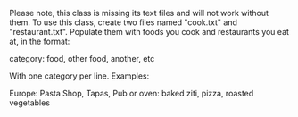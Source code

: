 Please note, this class is missing its text files and will not work without them.
To use this class, create two files named "cook.txt" and "restaurant.txt".
Populate them with foods you cook and restaurants you eat at, in the format:

  category: food, other food, another, etc
  
With one category per line. Examples:

  Europe: Pasta Shop, Tapas, Pub
or
  oven: baked ziti, pizza, roasted vegetables
